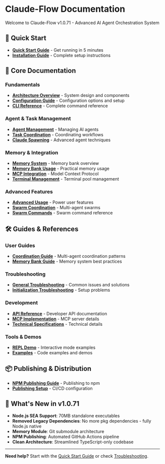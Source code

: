 # Claude-Flow Documentation

Welcome to Claude-Flow v1.0.71 - Advanced AI Agent Orchestration System

## 🚀 Quick Start

- **[Quick Start Guide](./quick-start.md)** - Get running in 5 minutes
- **[Installation Guide](./01-getting-started.md)** - Complete setup instructions

## 📖 Core Documentation

### Fundamentals
- **[Architecture Overview](./02-architecture-overview.md)** - System design and components
- **[Configuration Guide](./03-configuration-guide.md)** - Configuration options and setup
- **[CLI Reference](./cli-reference.md)** - Complete command reference

### Agent & Task Management
- **[Agent Management](./04-agent-management.md)** - Managing AI agents
- **[Task Coordination](./05-task-coordination.md)** - Coordinating workflows
- **[Claude Spawning](./11-claude-spawning.md)** - Advanced agent techniques

### Memory & Integration
- **[Memory System](./memory-system.md)** - Memory bank overview
- **[Memory Bank Usage](./06-memory-bank-usage.md)** - Practical memory usage
- **[MCP Integration](./07-mcp-integration.md)** - Model Context Protocol
- **[Terminal Management](./08-terminal-management.md)** - Terminal pool management

### Advanced Features
- **[Advanced Usage](./10-advanced-usage.md)** - Power user features
- **[Swarm Coordination](./SWARM_DOCUMENTATION.md)** - Multi-agent swarms
- **[Swarm Commands](./12-swarm.md)** - Swarm command reference

## 🛠️ Guides & References

### User Guides
- **[Coordination Guide](./guides/coordination.md)** - Multi-agent coordination patterns
- **[Memory Bank Guide](./guides/memory-bank.md)** - Memory system best practices

### Troubleshooting
- **[General Troubleshooting](./09-troubleshooting.md)** - Common issues and solutions
- **[Initialization Troubleshooting](./initialization-troubleshooting.md)** - Setup problems

### Development
- **[API Reference](./api/)** - Developer API documentation
- **[MCP Implementation](./mcp-implementation.md)** - MCP server details
- **[Technical Specifications](./technical-specifications.md)** - Technical details

### Tools & Demos
- **[REPL Demo](./repl-demo.md)** - Interactive mode examples
- **[Examples](./examples/)** - Code examples and demos

## 📦 Publishing & Distribution

- **[NPM Publishing Guide](./NPM_PUBLISHING_GUIDE.md)** - Publishing to npm
- **[Publishing Setup](./PUBLISHING_SETUP.md)** - CI/CD configuration

## 🎯 What's New in v1.0.71

- **Node.js SEA Support**: 70MB standalone executables
- **Removed Legacy Dependencies**: No more pkg dependencies - fully Node.js native
- **Memory Module**: Git submodule architecture
- **NPM Publishing**: Automated GitHub Actions pipeline
- **Clean Architecture**: Streamlined TypeScript-only codebase

---

**Need help?** Start with the [Quick Start Guide](./quick-start.md) or check [Troubleshooting](./09-troubleshooting.md).